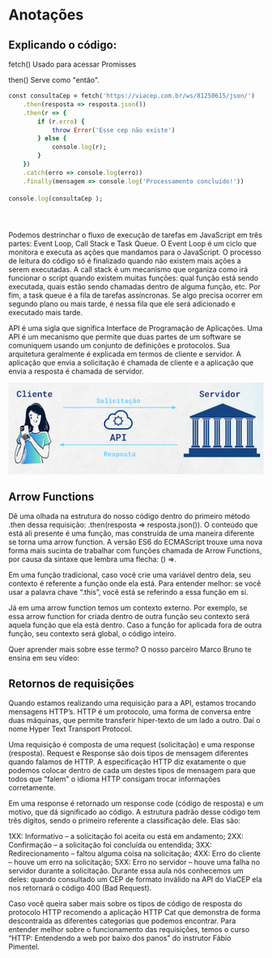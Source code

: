 # Anotações

## Explicando o código:

fetch()
Usado para acessar Promisses

then()
Serve como "então".

````ruby
const consultaCep = fetch('https://viacep.com.br/ws/81250615/json/')
    .then(resposta => resposta.json())
    .then(r => {
        if (r.erro) {
            throw Error('Esse cep não existe')
        } else {
            console.log(r);
        }
    })
    .catch(erro => console.log(erro))
    .finally(mensagem => console.log('Processamento concluído!'))

console.log(consultaCep );
````

````ruby
````

````ruby
````

````ruby
````



Podemos destrinchar o fluxo de execução de tarefas em JavaScript em três partes: Event Loop, Call Stack e Task Queue. O Event Loop é um ciclo que monitora e executa as ações que mandamos para o JavaScript. O processo de leitura do código só é finalizado quando não existem mais ações a serem executadas. A call stack é um mecanismo que organiza como irá funcionar o script quando existem muitas funções: qual função está sendo executada, quais estão sendo chamadas dentro de alguma função, etc. Por fim, a task queue é a fila de tarefas assíncronas. Se algo precisa ocorrer em segundo plano ou mais tarde, é nessa fila que ele será adicionado e executado mais tarde.

API é uma sigla que significa Interface de Programação de Aplicações. Uma API é um mecanismo que permite que duas partes de um software se comuniquem usando um conjunto de definições e protocolos. Sua arquitetura geralmente é explicada em termos de cliente e servidor. A aplicação que envia a solicitação é chamada de cliente e a aplicação que envia a resposta é chamada de servidor.

<img src="/img/aula2-img2.png" alt="">


## Arrow Functions
Dê uma olhada na estrutura do nosso código dentro do primeiro método .then dessa requisição: .then(resposta => resposta.json()). O conteúdo que está ali presente é uma função, mas construída de uma maneira diferente se torna uma arrow function. A versão ES6 do ECMAScript trouxe uma nova forma mais sucinta de trabalhar com funções chamada de Arrow Functions, por causa da sintaxe que lembra uma flecha: () =>.

Em uma função tradicional, caso você crie uma variável dentro dela, seu contexto é referente a função onde ela está. Para entender melhor: se você usar a palavra chave “.this”, você está se referindo a essa função em si.

Já em uma arrow function temos um contexto externo. Por exemplo, se essa arrow function for criada dentro de outra função seu contexto será aquela função que ela está dentro. Caso a função for aplicada fora de outra função, seu contexto será global, o código inteiro.

Quer aprender mais sobre esse termo? O nosso parceiro Marco Bruno te ensina em seu vídeo:


## Retornos de requisições
Quando estamos realizando uma requisição para a API, estamos trocando mensagens HTTP’s. HTTP é um protocolo, uma forma de conversa entre duas máquinas, que permite transferir hiper-texto de um lado a outro. Daí o nome Hyper Text Transport Protocol.

Uma requisição é composta de uma request (solicitação) e uma response (resposta). Request e Response são dois tipos de mensagem diferentes quando falamos de HTTP. A especificação HTTP diz exatamente o que podemos colocar dentro de cada um destes tipos de mensagem para que todos que "falem" o idioma HTTP consigam trocar informações corretamente.

Em uma response é retornado um response code (código de resposta) e um motivo, que dá significado ao código. A estrutura padrão desse código tem três dígitos, sendo o primeiro referente a classificação dele. Elas são:

1XX: Informativo – a solicitação foi aceita ou está em andamento;
2XX: Confirmação – a solicitação foi concluída ou entendida;
3XX: Redirecionamento – faltou alguma coisa na solicitação;
4XX: Erro do cliente – houve um erro na solicitação;
5XX: Erro no servidor – houve uma falha no servidor durante a solicitação.
Durante essa aula nós conhecemos um deles: quando consultado um CEP de formato inválido na API do ViaCEP ela nos retornará o código 400 (Bad Request).

Caso você queira saber mais sobre os tipos de código de resposta do protocolo HTTP recomendo a aplicação HTTP Cat que demonstra de forma descontraída as diferentes categorias que podemos encontrar. Para entender melhor sobre o funcionamento das requisições, temos o curso “HTTP: Entendendo a web por baixo dos panos” do instrutor Fábio Pimentel.

